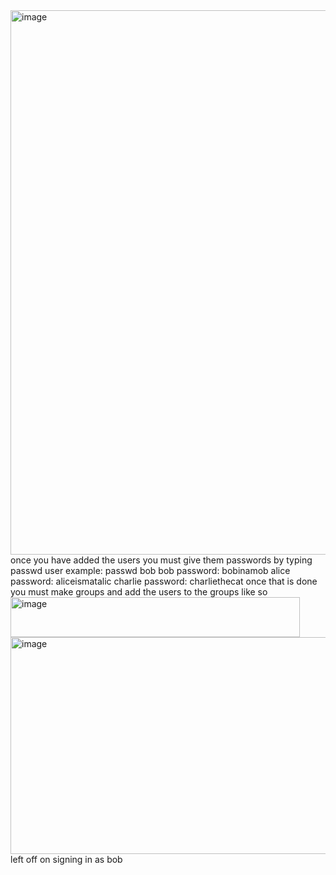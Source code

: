 <img width="1657" height="871" alt="image" src="https://github.com/user-attachments/assets/653935f4-2f8b-437a-92e3-fdf8b3fcb3ed" />
once you have added the users you must give them passwords 
by typing passwd user
example: passwd bob 
bob password: bobinamob
alice password: aliceismatalic
charlie password: charliethecat
once that is done you must make groups and add the users to the groups like so 
<img width="463" height="64" alt="image" src="https://github.com/user-attachments/assets/e7a96150-6095-4d9c-8f61-a7f70d9908b0" />
<img width="508" height="347" alt="image" src="https://github.com/user-attachments/assets/7915c19a-5d10-415e-8a31-e17f5a2c9d5b" />
 left off on signing in as bob
